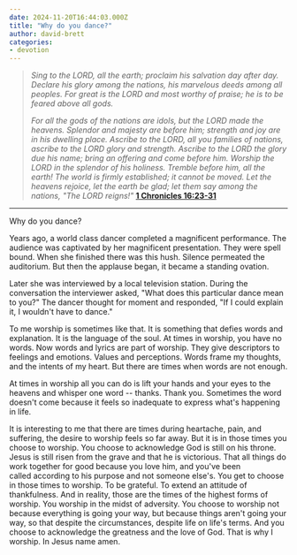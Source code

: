 ```yaml
---
date: 2024-11-20T16:44:03.000Z
title: "Why do you dance?"
author: david-brett
categories:
- devotion
---
```

> *Sing to the LORD, all the earth; proclaim his salvation day after day. Declare his glory among the nations, his marvelous deeds among all peoples. For great is the LORD and most worthy of praise; he is to be feared above all gods.*
> 
> *For all the gods of the nations are idols, but the LORD made the heavens. Splendor and majesty are before him; strength and joy are in his dwelling place.*
> *Ascribe to the LORD, all you families of nations, ascribe to the LORD glory and strength.*
> *Ascribe to the LORD the glory due his name; bring an offering and come before him.*
> *Worship the LORD in the splendor of his holiness.*
> *Tremble before him, all the earth! The world is firmly established; it cannot be moved. Let the heavens rejoice, let the earth be glad; let them say among the nations, "The LORD reigns!"* 
> [**1 Chronicles 16:23-31**](https://www.biblestudytools.com/1-chronicles/passage/?q=1+chronicles+16:23-31)

* * *

Why do you dance?

Years ago, a world class dancer completed a magnificent performance. The audience was captivated by her magnificent presentation. They were spell bound. When she finished there was this hush. Silence permeated the auditorium. But then the applause began, it became a standing ovation.

Later she was interviewed by a local television station. During the conversation the interviewer asked, "What does this particular dance mean to you?" The dancer thought for moment and responded, "If I could explain it, I wouldn't have to dance."

To me worship is sometimes like that. It is something that defies words and explanation. It is the language of the soul. At times in worship, you have no words. Now words and lyrics are part of worship. They give descriptors to feelings and emotions. Values and perceptions. Words frame my thoughts, and the intents of my heart. But there are times when words are not enough.

At times in worship all you can do is lift your hands and your eyes to the heavens and whisper one word -- thanks. Thank you. Sometimes the word doesn't come because it feels so inadequate to express what's happening in life.

It is interesting to me that there are times during heartache, pain, and suffering, the desire to worship feels so far away. But it is in those times you choose to worship. You choose to acknowledge God is still on his throne. Jesus is still risen from the grave and that he is victorious. That all things do work together for good because you love him, and you've been called according to his purpose and not someone else's. You get to choose in those times to worship. To be grateful. To extend an attitude of thankfulness. And in reality, those are the times of the highest forms of worship. You worship in the midst of adversity. You choose to worship not because everything is going your way, but because things aren't going your way, so that despite the circumstances, despite life on life's terms. And you choose to acknowledge the greatness and the love of God. That is why I worship. In Jesus name amen.